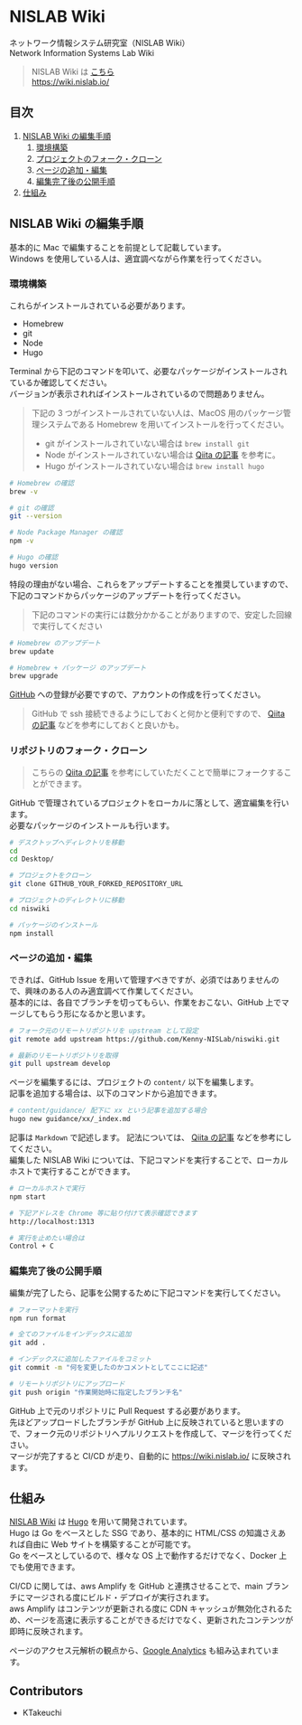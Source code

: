 # NISLAB Wiki

ネットワーク情報システム研究室（NISLAB Wiki）  
Network Information Systems Lab Wiki

> NISLAB Wiki は [こちら](https://wiki.nislab.io/)  
> <https://wiki.nislab.io/>

## 目次

1. [NISLAB Wiki の編集手順](#nislab-wiki-%E3%81%AE%E7%B7%A8%E9%9B%86%E6%89%8B%E9%A0%86)
   1. [環境構築](#%E7%92%B0%E5%A2%83%E6%A7%8B%E7%AF%89)
   2. [プロジェクトのフォーク・クローン](#%E3%83%AA%E3%83%9D%E3%82%B8%E3%83%88%E3%83%AA%E3%81%AE%E3%83%95%E3%82%A9%E3%83%BC%E3%82%AF%E3%82%AF%E3%83%AD%E3%83%BC%E3%83%B3)
   3. [ページの追加・編集](#%E3%83%9A%E3%83%BC%E3%82%B8%E3%81%AE%E8%BF%BD%E5%8A%A0%E7%B7%A8%E9%9B%86)
   4. [編集完了後の公開手順](#%E7%B7%A8%E9%9B%86%E5%AE%8C%E4%BA%86%E5%BE%8C%E3%81%AE%E5%85%AC%E9%96%8B%E6%89%8B%E9%A0%86)
2. [仕組み](#%E4%BB%95%E7%B5%84%E3%81%BF)

## NISLAB Wiki の編集手順

基本的に Mac で編集することを前提として記載しています。  
Windows を使用している人は、適宜調べながら作業を行ってください。

### 環境構築

これらがインストールされている必要があります。

- Homebrew
- git
- Node
- Hugo

Terminal から下記のコマンドを叩いて、必要なパッケージがインストールされているか確認してください。  
バージョンが表示されればインストールされているので問題ありません。

> 下記の 3 つがインストールされていない人は、MacOS 用のパッケージ管理システムである Homebrew を用いてインストールを行ってください。
>
> - git がインストールされていない場合は `brew install git`
> - Node がインストールされていない場合は [Qiita の記事](https://qiita.com/kyosuke5_20/items/c5f68fc9d89b84c0df09) を参考に。
> - Hugo がインストールされていない場合は `brew install hugo`

```sh
# Homebrew の確認
brew -v

# git の確認
git --version

# Node Package Manager の確認
npm -v

# Hugo の確認
hugo version
```

特段の理由がない場合、これらをアップデートすることを推奨していますので、下記のコマンドからパッケージのアップデートを行ってください。

> 下記のコマンドの実行には数分かかることがありますので、安定した回線で実行してください

```sh
# Homebrew のアップデート
brew update

# Homebrew + パッケージ のアップデート
brew upgrade
```

[GitHub](https://github.com/) への登録が必要ですので、アカウントの作成を行ってください。

> GitHub で ssh 接続できるようにしておくと何かと便利ですので、 [Qiita の記事](https://qiita.com/shizuma/items/2b2f873a0034839e47ce) などを参考にしておくと良いかも。

### リポジトリのフォーク・クローン

> こちらの [Qiita の記事](https://qiita.com/YumaInaura/items/acff806290c8953d3185) を参考にしていただくことで簡単にフォークすることができます。

GitHub で管理されているプロジェクトをローカルに落として、適宜編集を行います。  
必要なパッケージのインストールも行います。

```sh
# デスクトップへディレクトリを移動
cd
cd Desktop/

# プロジェクトをクローン
git clone GITHUB_YOUR_FORKED_REPOSITORY_URL

# プロジェクトのディレクトリに移動
cd niswiki

# パッケージのインストール
npm install
```

### ページの追加・編集

できれば、GitHub Issue を用いて管理すべきですが、必須ではありませんので、興味のある人のみ適宜調べて作業してください。  
基本的には、各自でブランチを切ってもらい、作業をおこない、GitHub 上でマージしてもらう形になるかと思います。

```sh
# フォーク元のリモートリポジトリを upstream として設定
git remote add upstream https://github.com/Kenny-NISLab/niswiki.git

# 最新のリモートリポジトリを取得
git pull upstream develop
```

ページを編集するには、プロジェクトの `content/` 以下を編集します。  
記事を追加する場合は、以下のコマンドから追加できます。

```sh
# content/guidance/ 配下に xx という記事を追加する場合
hugo new guidance/xx/_index.md
```

記事は `Markdown` で記述します。 記法については、 [Qiita の記事](https://qiita.com/tbpgr/items/989c6badefff69377da7) などを参考にしてください。  
編集した NISLAB Wiki については、下記コマンドを実行することで、ローカルホストで実行することができます。

```zsh
# ローカルホストで実行
npm start

# 下記アドレスを Chrome 等に貼り付けて表示確認できます
http://localhost:1313

# 実行を止めたい場合は
Control + C
```

### 編集完了後の公開手順

編集が完了したら、記事を公開するために下記コマンドを実行してください。

```zsh
# フォーマットを実行
npm run format

# 全てのファイルをインデックスに追加
git add .

# インデックスに追加したファイルをコミット
git commit -m "何を変更したのかコメントとしてここに記述"

# リモートリポジトリにアップロード
git push origin "作業開始時に指定したブランチ名"
```

GitHub 上で元のリポジトリに Pull Request する必要があります。  
先ほどアップロードしたブランチが GitHub 上に反映されていると思いますので、フォーク元のリポジトリへプルリクエストを作成して、マージを行ってください。  
マージが完了すると CI/CD が走り、自動的に <https://wiki.nislab.io/> に反映されます。

## 仕組み

[NISLAB Wiki](https://wiki.nislab.io/) は [Hugo](https://gohugo.io) を用いて開発されています。  
Hugo は Go をベースとした SSG であり、基本的に HTML/CSS の知識さえあれば自由に Web サイトを構築することが可能です。  
Go をベースとしているので、様々な OS 上で動作するだけでなく、Docker 上でも使用できます。

CI/CD に関しては、aws Amplify を GitHub と連携させることで、main ブランチにマージされる度にビルド・デプロイが実行されます。  
aws Amplify はコンテンツが更新される度に CDN キャッシュが無効化されるため、ページを高速に表示することができるだけでなく、更新されたコンテンツが即時に反映されます。

ページのアクセス元解析の観点から、[Google Analytics](https://analytics.google.com/) も組み込まれています。

## Contributors

- KTakeuchi
